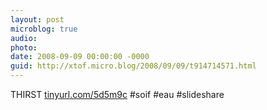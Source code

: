 ```yaml
---
layout: post
microblog: true
audio: 
photo: 
date: 2008-09-09 00:00:00 -0000
guid: http://xtof.micro.blog/2008/09/09/t914714571.html
---
```

THIRST [tinyurl.com/5d5m9c](http://tinyurl.com/5d5m9c) #soif #eau #slideshare
